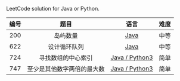 LeetCode solution for Java or Python.

| 编号 |     题目     |                             语言                             | 难度 |
| :--: | :----------: | :----------------------------------------------------------: | :--: |
| 200  |   岛屿数量   | [Java](https://github.com/jluncc/leetcode-solution/blob/master/queue/200-岛屿数量.md) | 中等 |
| 622  | 设计循环队列 | [Java](https://github.com/jluncc/leetcode-solution/blob/master/queue/622-设计循环队列.md) | 中等 |
| 724  | 寻找数组的中心索引 | [Java / Python3](https://github.com/jluncc/leetcode-solution/blob/master/array/724-寻找数组的中心索引.md) | 简单 |
| 747  | 至少是其他数字两倍的最大数 | [Java / Python3](https://github.com/jluncc/leetcode-solution/blob/master/array/724-至少是其他数字两倍的最大数.md) | 简单 |

